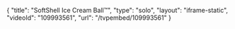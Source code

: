 {
    "title": "SoftShell Ice Cream Ball&trade;",
    "type": "solo",
    "layout": "iframe-static",
    "videoId": "109993561",
    "url": "\/tvpembed\/109993561"
}